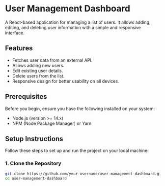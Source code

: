# User Management Dashboard

A React-based application for managing a list of users. It allows adding, editing, and deleting user information with a simple and responsive interface.

## Features

- Fetches user data from an external API.
- Allows adding new users.
- Edit existing user details.
- Delete users from the list.
- Responsive design for better usability on all devices.

## Prerequisites

Before you begin, ensure you have the following installed on your system:

- Node.js (version >= 14.x)
- NPM (Node Package Manager) or Yarn

## Setup Instructions

Follow these steps to set up and run the project on your local machine:

### 1. Clone the Repository

```bash
git clone https://github.com/your-username/user-management-dashboard.git
cd user-management-dashboard
